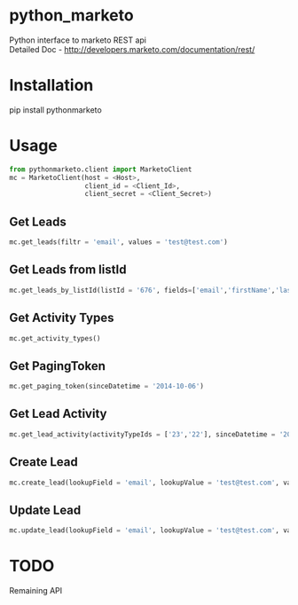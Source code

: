 python_marketo
==============

Python interface to marketo REST api <br />
Detailed Doc - http://developers.marketo.com/documentation/rest/

Installation
============

pip install pythonmarketo

Usage
=====
```python
from pythonmarketo.client import MarketoClient
mc = MarketoClient(host = <Host>, 
                   client_id = <Client_Id>, 
                   client_secret = <Client_Secret>)
```
Get Leads
---------
```python
mc.get_leads(filtr = 'email', values = 'test@test.com')
```

Get Leads from listId
---------------------
```python
mc.get_leads_by_listId(listId = '676', fields=['email','firstName','lastName','company','postalCode']))
```

Get Activity Types
------------------
```python
mc.get_activity_types()
```

Get PagingToken
----------------
```python
mc.get_paging_token(sinceDatetime = '2014-10-06')
```

Get Lead Activity
----------------
```python
mc.get_lead_activity(activityTypeIds = ['23','22'], sinceDatetime = '2014-10-06', batchSize = None, listId = None)
```

Create Lead
------------
```python
mc.create_lead(lookupField = 'email', lookupValue = 'test@test.com', values = {'firstName':'Test1', 'lastName':'Test2'})
```

Update Lead
------------
```python
mc.update_lead(lookupField = 'email', lookupValue = 'test@test.com', values = {'firstName':'Test1', 'lastName':'Test2'})
```


TODO
====
Remaining API
